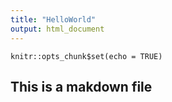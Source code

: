 ```yaml
---
title: "HelloWorld"
output: html_document
---
```


```{r setup, include=FALSE}
knitr::opts_chunk$set(echo = TRUE)
```

## This is a makdown file

